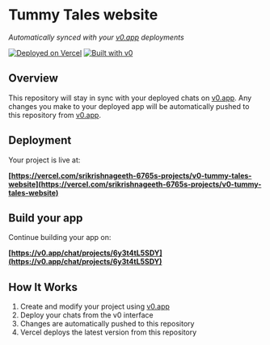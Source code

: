 # Tummy Tales website

*Automatically synced with your [v0.app](https://v0.app) deployments*

[![Deployed on Vercel](https://img.shields.io/badge/Deployed%20on-Vercel-black?style=for-the-badge&logo=vercel)](https://vercel.com/srikrishnageeth-6765s-projects/v0-tummy-tales-website)
[![Built with v0](https://img.shields.io/badge/Built%20with-v0.app-black?style=for-the-badge)](https://v0.app/chat/projects/6y3t4tL5SDY)

## Overview

This repository will stay in sync with your deployed chats on [v0.app](https://v0.app).
Any changes you make to your deployed app will be automatically pushed to this repository from [v0.app](https://v0.app).

## Deployment

Your project is live at:

**[https://vercel.com/srikrishnageeth-6765s-projects/v0-tummy-tales-website](https://vercel.com/srikrishnageeth-6765s-projects/v0-tummy-tales-website)**

## Build your app

Continue building your app on:

**[https://v0.app/chat/projects/6y3t4tL5SDY](https://v0.app/chat/projects/6y3t4tL5SDY)**

## How It Works

1. Create and modify your project using [v0.app](https://v0.app)
2. Deploy your chats from the v0 interface
3. Changes are automatically pushed to this repository
4. Vercel deploys the latest version from this repository